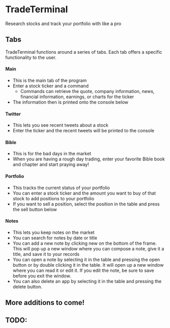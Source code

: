 # TradeTerminal
Research stocks and track your portfolio with like a pro

## Tabs
TradeTerminal functions around a series of tabs.
Each tab offers a specific functionality to the user.

#### Main
- This is the main tab of the program
- Enter a stock ticker and a command
    - Commands can retrieve the quote, company information, news, financial
    information, earnings, or charts for the ticker
- The information then is printed onto the console below

#### Twitter
- This lets you see recent tweets about a stock
- Enter the ticker and the recent tweets will be printed to the console

#### Bible
- This is for the bad days in the market
- When you are having a rough day trading, enter your favorite Bible book
and chapter and start praying away!

#### Portfolio
- This tracks the current status of your portfolio
- You can enter a stock ticker and the amount you want to buy of that stock
to add positions to your portfolio
- If you want to sell a position, select the position in the table and 
press the sell button below

#### Notes
- This lets you keep notes on the market
- You can search for notes by date or title
- You can add a new note by clicking new on the bottom of the frame. 
This will pop up a new window where you can compose a note, give it a 
title, and save it to your records
- You can open a note by selecting it in the table and pressing the open 
button or by double clicking it in the table. It will open up a new window
where you can read it or edit it. If you edit the note, be sure to save
before you exit the window.
- You can also delete an app by selecting it in the table and pressing
the delete button.

## More additions to come!

## TODO:
